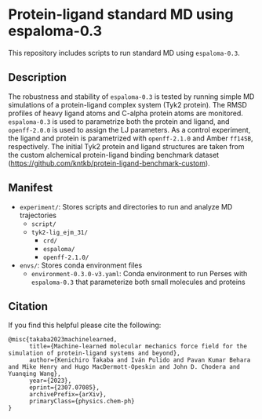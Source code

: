 # Protein-ligand standard MD using espaloma-0.3
This repository includes scripts to run standard MD using `espaloma-0.3`.


## Description
The robustness and stability of `espaloma-0.3` is tested by running simple MD simulations of a protein-ligand complex system (Tyk2 protein).
The RMSD profiles of heavy ligand atoms and C-alpha protein atoms are monitored. 
`espaloma-0.3` is used to parametrize both the protein and ligand, and `openff-2.0.0` is used to assign the LJ parameters. 
As a control experiment, the ligand and protein is parametrized with `openff-2.1.0` and Amber `ff14SB`, respectively.
The initial Tyk2 protein and ligand structures are taken from the custom alchemical protein-ligand binding benchmark dataset (https://github.com/kntkb/protein-ligand-benchmark-custom).


## Manifest
- `experiment/`: Stores scripts and directories to run and analyze MD trajectories
    - `script/`
    - `tyk2-lig_ejm_31/`
        - `crd/`
        - `espaloma/`
        - `openff-2.1.0/`
- `envs/`: Stores conda environment files
    - `environment-0.3.0-v3.yaml`: Conda environment to run Perses with `espaloma-0.3` that parameterize both small molecules and proteins


## Citation
If you find this helpful please cite the following:

```
@misc{takaba2023machinelearned,
      title={Machine-learned molecular mechanics force field for the simulation of protein-ligand systems and beyond}, 
      author={Kenichiro Takaba and Iván Pulido and Pavan Kumar Behara and Mike Henry and Hugo MacDermott-Opeskin and John D. Chodera and Yuanqing Wang},
      year={2023},
      eprint={2307.07085},
      archivePrefix={arXiv},
      primaryClass={physics.chem-ph}
}
```